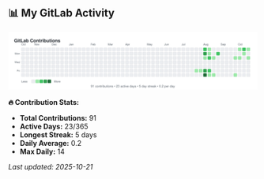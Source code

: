 <!-- GITLAB-STATS:START -->
## 📊 My GitLab Activity

![GitLab Contributions](./gitlab-contributions.svg)

**🔥 Contribution Stats:**
- **Total Contributions:** 91
- **Active Days:** 23/365
- **Longest Streak:** 5 days
- **Daily Average:** 0.2
- **Max Daily:** 14

*Last updated: 2025-10-21*
<!-- GITLAB-STATS:END -->

